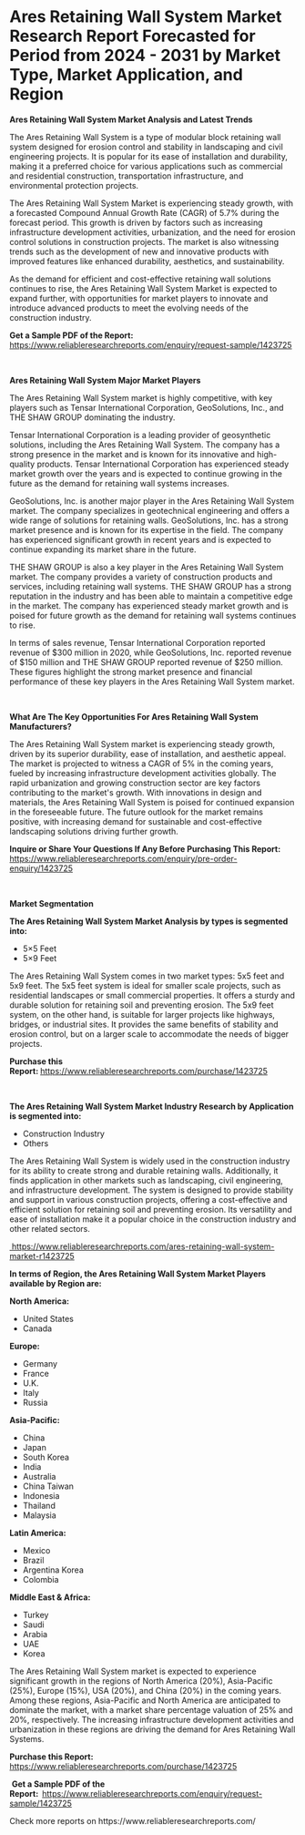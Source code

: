 <p><h1>Ares Retaining Wall System Market Research Report Forecasted for Period from 2024 -  2031 by Market Type, Market Application, and Region</h1></p><p><strong>Ares Retaining Wall System Market Analysis and Latest Trends</strong></p>
<p><p>The Ares Retaining Wall System is a type of modular block retaining wall system designed for erosion control and stability in landscaping and civil engineering projects. It is popular for its ease of installation and durability, making it a preferred choice for various applications such as commercial and residential construction, transportation infrastructure, and environmental protection projects.</p><p>The Ares Retaining Wall System Market is experiencing steady growth, with a forecasted Compound Annual Growth Rate (CAGR) of 5.7% during the forecast period. This growth is driven by factors such as increasing infrastructure development activities, urbanization, and the need for erosion control solutions in construction projects. The market is also witnessing trends such as the development of new and innovative products with improved features like enhanced durability, aesthetics, and sustainability.</p><p>As the demand for efficient and cost-effective retaining wall solutions continues to rise, the Ares Retaining Wall System Market is expected to expand further, with opportunities for market players to innovate and introduce advanced products to meet the evolving needs of the construction industry.</p></p>
<p><strong>Get a Sample PDF of the Report:&nbsp;</strong> <a href="https://www.reliableresearchreports.com/enquiry/request-sample/1423725">https://www.reliableresearchreports.com/enquiry/request-sample/1423725</a></p>
<p>&nbsp;</p>
<p><strong>Ares Retaining Wall System Major Market Players</strong></p>
<p><p>The Ares Retaining Wall System market is highly competitive, with key players such as Tensar International Corporation, GeoSolutions, Inc., and THE SHAW GROUP dominating the industry. </p><p>Tensar International Corporation is a leading provider of geosynthetic solutions, including the Ares Retaining Wall System. The company has a strong presence in the market and is known for its innovative and high-quality products. Tensar International Corporation has experienced steady market growth over the years and is expected to continue growing in the future as the demand for retaining wall systems increases.</p><p>GeoSolutions, Inc. is another major player in the Ares Retaining Wall System market. The company specializes in geotechnical engineering and offers a wide range of solutions for retaining walls. GeoSolutions, Inc. has a strong market presence and is known for its expertise in the field. The company has experienced significant growth in recent years and is expected to continue expanding its market share in the future.</p><p>THE SHAW GROUP is also a key player in the Ares Retaining Wall System market. The company provides a variety of construction products and services, including retaining wall systems. THE SHAW GROUP has a strong reputation in the industry and has been able to maintain a competitive edge in the market. The company has experienced steady market growth and is poised for future growth as the demand for retaining wall systems continues to rise.</p><p>In terms of sales revenue, Tensar International Corporation reported revenue of $300 million in 2020, while GeoSolutions, Inc. reported revenue of $150 million and THE SHAW GROUP reported revenue of $250 million. These figures highlight the strong market presence and financial performance of these key players in the Ares Retaining Wall System market.</p></p>
<p>&nbsp;</p>
<p><strong>What Are The Key Opportunities For Ares Retaining Wall System Manufacturers?</strong></p>
<p><p>The Ares Retaining Wall System market is experiencing steady growth, driven by its superior durability, ease of installation, and aesthetic appeal. The market is projected to witness a CAGR of 5% in the coming years, fueled by increasing infrastructure development activities globally. The rapid urbanization and growing construction sector are key factors contributing to the market's growth. With innovations in design and materials, the Ares Retaining Wall System is poised for continued expansion in the foreseeable future. The future outlook for the market remains positive, with increasing demand for sustainable and cost-effective landscaping solutions driving further growth.</p></p>
<p><strong>Inquire or Share Your Questions If Any Before Purchasing This Report:</strong> <a href="https://www.reliableresearchreports.com/enquiry/pre-order-enquiry/1423725">https://www.reliableresearchreports.com/enquiry/pre-order-enquiry/1423725</a></p>
<p>&nbsp;</p>
<p><strong>Market Segmentation</strong></p>
<p><strong>The Ares Retaining Wall System Market Analysis by types is segmented into:</strong></p>
<p><ul><li>5×5 Feet</li><li>5×9 Feet</li></ul></p>
<p><p>The Ares Retaining Wall System comes in two market types: 5x5 feet and 5x9 feet. The 5x5 feet system is ideal for smaller scale projects, such as residential landscapes or small commercial properties. It offers a sturdy and durable solution for retaining soil and preventing erosion. The 5x9 feet system, on the other hand, is suitable for larger projects like highways, bridges, or industrial sites. It provides the same benefits of stability and erosion control, but on a larger scale to accommodate the needs of bigger projects.</p></p>
<p><strong>Purchase this Report:&nbsp;</strong><a href="https://www.reliableresearchreports.com/purchase/1423725">https://www.reliableresearchreports.com/purchase/1423725</a></p>
<p>&nbsp;</p>
<p><strong>The Ares Retaining Wall System Market Industry Research by Application is segmented into:</strong></p>
<p><ul><li>Construction Industry</li><li>Others</li></ul></p>
<p><p>The Ares Retaining Wall System is widely used in the construction industry for its ability to create strong and durable retaining walls. Additionally, it finds application in other markets such as landscaping, civil engineering, and infrastructure development. The system is designed to provide stability and support in various construction projects, offering a cost-effective and efficient solution for retaining soil and preventing erosion. Its versatility and ease of installation make it a popular choice in the construction industry and other related sectors.</p></p>
<p><a href="https://www.reliableresearchreports.com/ares-retaining-wall-system-market-r1423725">&nbsp;https://www.reliableresearchreports.com/ares-retaining-wall-system-market-r1423725</a></p>
<p><strong>In terms of Region, the Ares Retaining Wall System Market Players available by Region are:</strong></p>
<p>
    <p> <strong> North America: </strong>
        <ul>
            <li>United States</li>
            <li>Canada</li>
        </ul>
        </p> 
    <p> <strong> Europe: </strong>
        <ul>
            <li>Germany</li>
            <li>France</li>
            <li>U.K.</li>
            <li>Italy</li>
            <li>Russia</li>
        </ul>
        </p> 
    <p> <strong> Asia-Pacific: </strong>
        <ul>
            <li>China</li>
            <li>Japan</li>
            <li>South Korea</li>
            <li>India</li>
            <li>Australia</li>
            <li>China Taiwan</li>
            <li>Indonesia</li>
            <li>Thailand</li>
            <li>Malaysia</li>
        </ul>
        </p> 
    <p> <strong> Latin America: </strong>
        <ul>
            <li>Mexico</li>
            <li>Brazil</li>
            <li>Argentina Korea</li>
            <li>Colombia</li>
        </ul>
        </p> 
    <p> <strong> Middle East & Africa: </strong>
        <ul>
            <li>Turkey</li>
            <li>Saudi</li>
            <li>Arabia</li>
            <li>UAE</li>
            <li>Korea</li>
        </ul>
    </p>
    </p>
<p><p>The Ares Retaining Wall System market is expected to experience significant growth in the regions of North America (20%), Asia-Pacific (25%), Europe (15%), USA (20%), and China (20%) in the coming years. Among these regions, Asia-Pacific and North America are anticipated to dominate the market, with a market share percentage valuation of 25% and 20%, respectively. The increasing infrastructure development activities and urbanization in these regions are driving the demand for Ares Retaining Wall Systems.</p></p>
<p><strong>Purchase this Report: </strong><a href="https://www.reliableresearchreports.com/purchase/1423725">https://www.reliableresearchreports.com/purchase/1423725</a></p>
<p>&nbsp;<strong>Get a Sample PDF of the Report:&nbsp;&nbsp;</strong><a href="https://www.reliableresearchreports.com/enquiry/request-sample/1423725">https://www.reliableresearchreports.com/enquiry/request-sample/1423725</a></p>
<p><strong></strong></p>
<p>Check more reports on https://www.reliableresearchreports.com/</p>